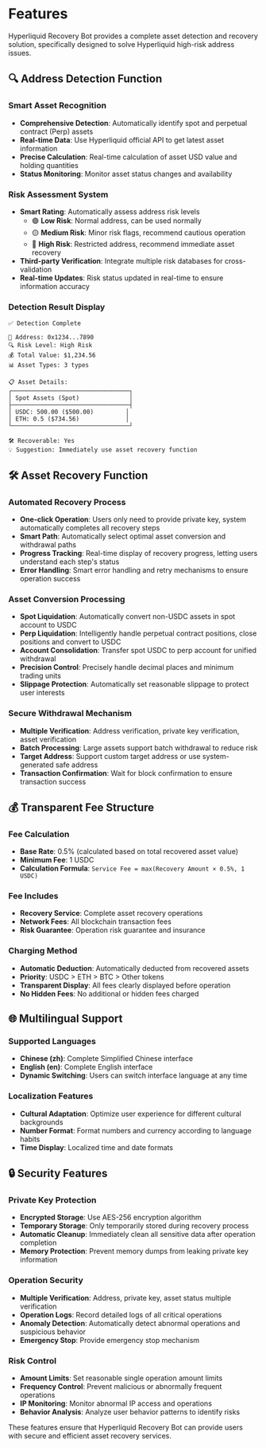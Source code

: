 # Features

Hyperliquid Recovery Bot provides a complete asset detection and recovery solution, specifically designed to solve Hyperliquid high-risk address issues.

## 🔍 Address Detection Function

### Smart Asset Recognition
- **Comprehensive Detection**: Automatically identify spot and perpetual contract (Perp) assets
- **Real-time Data**: Use Hyperliquid official API to get latest asset information
- **Precise Calculation**: Real-time calculation of asset USD value and holding quantities
- **Status Monitoring**: Monitor asset status changes and availability

### Risk Assessment System
- **Smart Rating**: Automatically assess address risk levels
  - 🟢 **Low Risk**: Normal address, can be used normally
  - 🟡 **Medium Risk**: Minor risk flags, recommend cautious operation
  - 🔴 **High Risk**: Restricted address, recommend immediate asset recovery
- **Third-party Verification**: Integrate multiple risk databases for cross-validation
- **Real-time Updates**: Risk status updated in real-time to ensure information accuracy

### Detection Result Display
```
✅ Detection Complete

📍 Address: 0x1234...7890
🔍 Risk Level: High Risk
💰 Total Value: $1,234.56
📊 Asset Types: 3 types

📋 Asset Details:
┌─────────────────────────────────┐
│ Spot Assets (Spot)              │
├─────────────────────────────────┤
│ USDC: 500.00 ($500.00)         │
│ ETH: 0.5 ($734.56)             │
└─────────────────────────────────┘

🛠️ Recoverable: Yes
💡 Suggestion: Immediately use asset recovery function
```

## 🛠️ Asset Recovery Function

### Automated Recovery Process
- **One-click Operation**: Users only need to provide private key, system automatically completes all recovery steps
- **Smart Path**: Automatically select optimal asset conversion and withdrawal paths
- **Progress Tracking**: Real-time display of recovery progress, letting users understand each step's status
- **Error Handling**: Smart error handling and retry mechanisms to ensure operation success

### Asset Conversion Processing
- **Spot Liquidation**: Automatically convert non-USDC assets in spot account to USDC
- **Perp Liquidation**: Intelligently handle perpetual contract positions, close positions and convert to USDC
- **Account Consolidation**: Transfer spot USDC to perp account for unified withdrawal
- **Precision Control**: Precisely handle decimal places and minimum trading units
- **Slippage Protection**: Automatically set reasonable slippage to protect user interests

### Secure Withdrawal Mechanism
- **Multiple Verification**: Address verification, private key verification, asset verification
- **Batch Processing**: Large assets support batch withdrawal to reduce risk
- **Target Address**: Support custom target address or use system-generated safe address
- **Transaction Confirmation**: Wait for block confirmation to ensure transaction success

## 💰 Transparent Fee Structure

### Fee Calculation
- **Base Rate**: 0.5% (calculated based on total recovered asset value)
- **Minimum Fee**: 1 USDC
- **Calculation Formula**: `Service Fee = max(Recovery Amount × 0.5%, 1 USDC)`

### Fee Includes
- **Recovery Service**: Complete asset recovery operations
- **Network Fees**: All blockchain transaction fees
- **Risk Guarantee**: Operation risk guarantee and insurance

### Charging Method
- **Automatic Deduction**: Automatically deducted from recovered assets
- **Priority**: USDC > ETH > BTC > Other tokens
- **Transparent Display**: All fees clearly displayed before operation
- **No Hidden Fees**: No additional or hidden fees charged

## 🌐 Multilingual Support

### Supported Languages
- **Chinese (zh)**: Complete Simplified Chinese interface
- **English (en)**: Complete English interface
- **Dynamic Switching**: Users can switch interface language at any time

### Localization Features
- **Cultural Adaptation**: Optimize user experience for different cultural backgrounds
- **Number Format**: Format numbers and currency according to language habits
- **Time Display**: Localized time and date formats

## 🔒 Security Features

### Private Key Protection
- **Encrypted Storage**: Use AES-256 encryption algorithm
- **Temporary Storage**: Only temporarily stored during recovery process
- **Automatic Cleanup**: Immediately clean all sensitive data after operation completion
- **Memory Protection**: Prevent memory dumps from leaking private key information

### Operation Security
- **Multiple Verification**: Address, private key, asset status multiple verification
- **Operation Logs**: Record detailed logs of all critical operations
- **Anomaly Detection**: Automatically detect abnormal operations and suspicious behavior
- **Emergency Stop**: Provide emergency stop mechanism

### Risk Control
- **Amount Limits**: Set reasonable single operation amount limits
- **Frequency Control**: Prevent malicious or abnormally frequent operations
- **IP Monitoring**: Monitor abnormal IP access and operations
- **Behavior Analysis**: Analyze user behavior patterns to identify risks




These features ensure that Hyperliquid Recovery Bot can provide users with secure and efficient asset recovery services.
